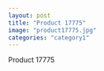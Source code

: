 ```yaml
---
layout: post
title: "Product 17775"
image: "product17775.jpg"
categories: "category1"
---
```

Product 17775
